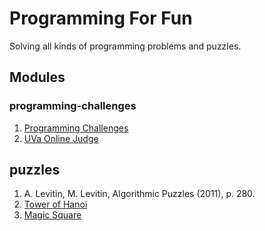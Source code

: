 # Programming For Fun
Solving all kinds of programming problems and puzzles.

## Modules
### programming-challenges
1. [Programming Challenges](http://www.programming-challenges.com/pg.php?page=index)
2. [UVa Online Judge](https://uva.onlinejudge.org)

## puzzles
1. A. Levitin, M. Levitin, Algorithmic Puzzles (2011), p. 280.
2. [Tower of Hanoi](https://en.wikipedia.org/wiki/Tower_of_Hanoi)
3. [Magic Square](http://mathworld.wolfram.com/MagicSquare.html)
